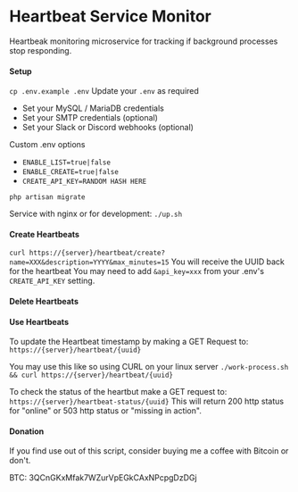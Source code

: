 # Heartbeat Service Monitor

Heartbeak monitoring microservice for tracking if background processes stop responding.

#### Setup

`cp .env.example .env`
Update your `.env` as required

-   Set your MySQL / MariaDB credentials
-   Set your SMTP credentials (optional)
-   Set your Slack or Discord webhooks (optional)

Custom .env options

-   `ENABLE_LIST=true|false`
-   `ENABLE_CREATE=true|false`
-   `CREATE_API_KEY=RANDOM HASH HERE`

`php artisan migrate`

Service with nginx or for development:
`./up.sh`

#### Create Heartbeats

`curl https://{server}/heartbeat/create?name=XXX&description=YYYY&max_minutes=15`
You will receive the UUID back for the heartbeat
You may need to add `&api_key=xxx` from your .env's `CREATE_API_KEY` setting.

#### Delete Heartbeats

#### Use Heartbeats

To update the Heartbeat timestamp by making a GET Request to:
`https://{server}/heartbeat/{uuid}`

You may use this like so using CURL on your linux server
`./work-process.sh && curl https://{server}/heartbeat/{uuid}`

To check the status of the heartbut make a GET request to:
`https://{server}/heartbeat-status/{uuid}`
This will return 200 http status for "online" or 503 http status or "missing in action".

#### Donation
If you find use out of this script, consider buying me a coffee with Bitcoin or don't.

BTC: 3QCnGKxMfak7WZurVpEGkCAxNPcpgDzDGj
